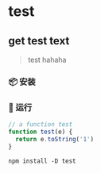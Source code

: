 # test

## get test text

> test hahaha


### 📦 安装

### 🚀 运行

```javascript
// a function test
function test(e) {
  return e.toString('1')
}
```

```
npm install -D test
```